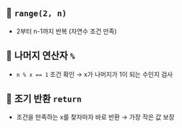 ## 🔹 `range(2, n)`
- 2부터 n-1까지 반복 (자연수 조건 만족)

## 🔹 나머지 연산자 `%`
- `n % x == 1` 조건 확인 → x가 나머지가 1이 되는 수인지 검사

## 🔹 조기 반환 `return`
- 조건을 만족하는 x를 찾자마자 바로 반환 → 가장 작은 값 보장


